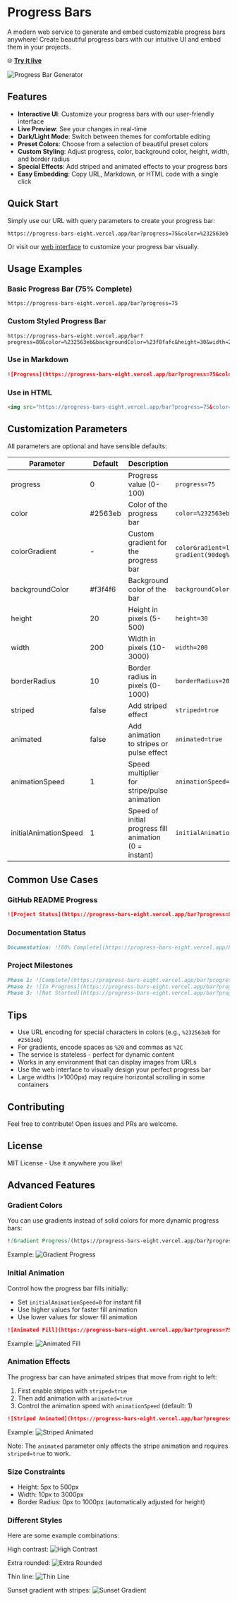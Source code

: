 # Progress Bars

A modern web service to generate and embed customizable progress bars anywhere! Create beautiful progress bars with our intuitive UI and embed them in your projects.

🌐 **[Try it live](https://progress-bars-eight.vercel.app)**

![Progress Bar Generator](https://progress-bars-eight.vercel.app/bar?progress=75&color=%232563eb&height=20&width=200&borderRadius=10)

## Features

- **Interactive UI**: Customize your progress bars with our user-friendly interface
- **Live Preview**: See your changes in real-time
- **Dark/Light Mode**: Switch between themes for comfortable editing
- **Preset Colors**: Choose from a selection of beautiful preset colors
- **Custom Styling**: Adjust progress, color, background color, height, width, and border radius
- **Special Effects**: Add striped and animated effects to your progress bars
- **Easy Embedding**: Copy URL, Markdown, or HTML code with a single click

## Quick Start

Simply use our URL with query parameters to create your progress bar:

```
https://progress-bars-eight.vercel.app/bar?progress=75&color=%232563eb
```

Or visit our [web interface](https://progress-bars-eight.vercel.app) to customize your progress bar visually.

## Usage Examples

### Basic Progress Bar (75% Complete)
```
https://progress-bars-eight.vercel.app/bar?progress=75
```

### Custom Styled Progress Bar
```
https://progress-bars-eight.vercel.app/bar?progress=80&color=%232563eb&backgroundColor=%23f8fafc&height=30&width=200&borderRadius=10&striped=true&animated=true&animationSpeed=1.5
```

### Use in Markdown
```markdown
![Progress](https://progress-bars-eight.vercel.app/bar?progress=75&color=%2316a34a)
```

### Use in HTML
```html
<img src="https://progress-bars-eight.vercel.app/bar?progress=75&color=%232563eb" alt="Progress Bar">
```

## Customization Parameters

All parameters are optional and have sensible defaults:

| Parameter             | Default | Description                                            | Example                                                                             |
| --------------------- | ------- | ------------------------------------------------------ | ----------------------------------------------------------------------------------- |
| progress              | 0       | Progress value (0-100)                                 | `progress=75`                                                                       |
| color                 | #2563eb | Color of the progress bar                              | `color=%232563eb`                                                                   |
| colorGradient         | -       | Custom gradient for the progress bar                   | `colorGradient=linear-gradient(90deg%2C%20%230ea5e9%2C%20%232563eb%2C%20%234f46e5)` |
| backgroundColor       | #f3f4f6 | Background color of the bar                            | `backgroundColor=%23f8fafc`                                                         |
| height                | 20      | Height in pixels (5-500)                               | `height=30`                                                                         |
| width                 | 200     | Width in pixels (10-3000)                              | `width=200`                                                                         |
| borderRadius          | 10      | Border radius in pixels (0-1000)                       | `borderRadius=20`                                                                   |
| striped               | false   | Add striped effect                                     | `striped=true`                                                                      |
| animated              | false   | Add animation to stripes or pulse effect               | `animated=true`                                                                     |
| animationSpeed        | 1       | Speed multiplier for stripe/pulse animation            | `animationSpeed=2.5`                                                                |
| initialAnimationSpeed | 1       | Speed of initial progress fill animation (0 = instant) | `initialAnimationSpeed=0.5`                                                         |

## Common Use Cases

### GitHub README Progress
```markdown
![Project Status](https://progress-bars-eight.vercel.app/bar?progress=80&color=%2316a34a)
```

### Documentation Status
```markdown
Documentation: ![60% Complete](https://progress-bars-eight.vercel.app/bar?progress=60&color=%23ea580c)
```

### Project Milestones
```markdown
Phase 1: ![Complete](https://progress-bars-eight.vercel.app/bar?progress=100&color=%2316a34a)
Phase 2: ![In Progress](https://progress-bars-eight.vercel.app/bar?progress=45&color=%232563eb)
Phase 3: ![Not Started](https://progress-bars-eight.vercel.app/bar?progress=0&color=%236b7280)
```

## Tips
- Use URL encoding for special characters in colors (e.g., `%232563eb` for `#2563eb`)
- For gradients, encode spaces as `%20` and commas as `%2C`
- The service is stateless - perfect for dynamic content
- Works in any environment that can display images from URLs
- Use the web interface to visually design your perfect progress bar
- Large widths (>1000px) may require horizontal scrolling in some containers

## Contributing

Feel free to contribute! Open issues and PRs are welcome.

## License

MIT License - Use it anywhere you like!

## Advanced Features

### Gradient Colors
You can use gradients instead of solid colors for more dynamic progress bars:
```markdown
![Gradient Progress](https://progress-bars-eight.vercel.app/bar?progress=80&colorGradient=linear-gradient(90deg,%20%230ea5e9,%20%232563eb,%20%234f46e5))
```

Example:
![Gradient Progress](https://progress-bars-eight.vercel.app/bar?progress=80&colorGradient=linear-gradient(90deg,%20%230ea5e9,%20%232563eb,%20%234f46e5))

### Initial Animation
Control how the progress bar fills initially:
- Set `initialAnimationSpeed=0` for instant fill
- Use higher values for faster fill animation
- Use lower values for slower fill animation
```markdown
![Animated Fill](https://progress-bars-eight.vercel.app/bar?progress=75&initialAnimationSpeed=0.5)
```

Example:
![Animated Fill](https://progress-bars-eight.vercel.app/bar?progress=75&initialAnimationSpeed=0.5)

### Animation Effects
The progress bar can have animated stripes that move from right to left:
1. First enable stripes with `striped=true`
2. Then add animation with `animated=true`
3. Control the animation speed with `animationSpeed` (default: 1)

```markdown
![Striped Animated](https://progress-bars-eight.vercel.app/bar?progress=75&striped=true&animated=true&animationSpeed=1.5)
```

Example:
![Striped Animated](https://progress-bars-eight.vercel.app/bar?progress=75&striped=true&animated=true&animationSpeed=1.5)

Note: The `animated` parameter only affects the stripe animation and requires `striped=true` to work.

### Size Constraints
- Height: 5px to 500px
- Width: 10px to 3000px
- Border Radius: 0px to 1000px (automatically adjusted for height)

### Different Styles

Here are some example combinations:

High contrast:
![High Contrast](https://progress-bars-eight.vercel.app/bar?progress=60&color=%23000000&backgroundColor=%23ffffff)

Extra rounded:
![Extra Rounded](https://progress-bars-eight.vercel.app/bar?progress=85&borderRadius=30&height=40)

Thin line:
![Thin Line](https://progress-bars-eight.vercel.app/bar?progress=45&height=5&borderRadius=2)

Sunset gradient with stripes:
![Sunset Gradient](https://progress-bars-eight.vercel.app/bar?progress=90&colorGradient=linear-gradient(90deg,%20%23f97316,%20%23db2777,%20%237c3aed)&striped=true)
